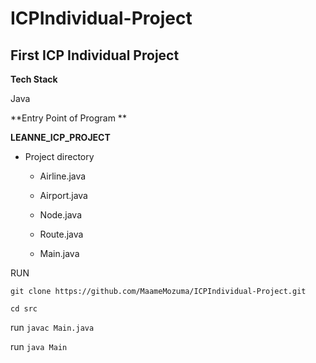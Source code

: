 # ICPIndividual-Project

## First ICP Individual Project

**Tech Stack**

Java

**Entry Point of Program **

**LEANNE_ICP_PROJECT**
 - Project directory
    - Airline.java
    
    - Airport.java
    
    - Node.java
    
    - Route.java
    - Main.java

RUN 


`git clone https://github.com/MaameMozuma/ICPIndividual-Project.git `

`cd src`

run `javac Main.java`

run `java Main`

